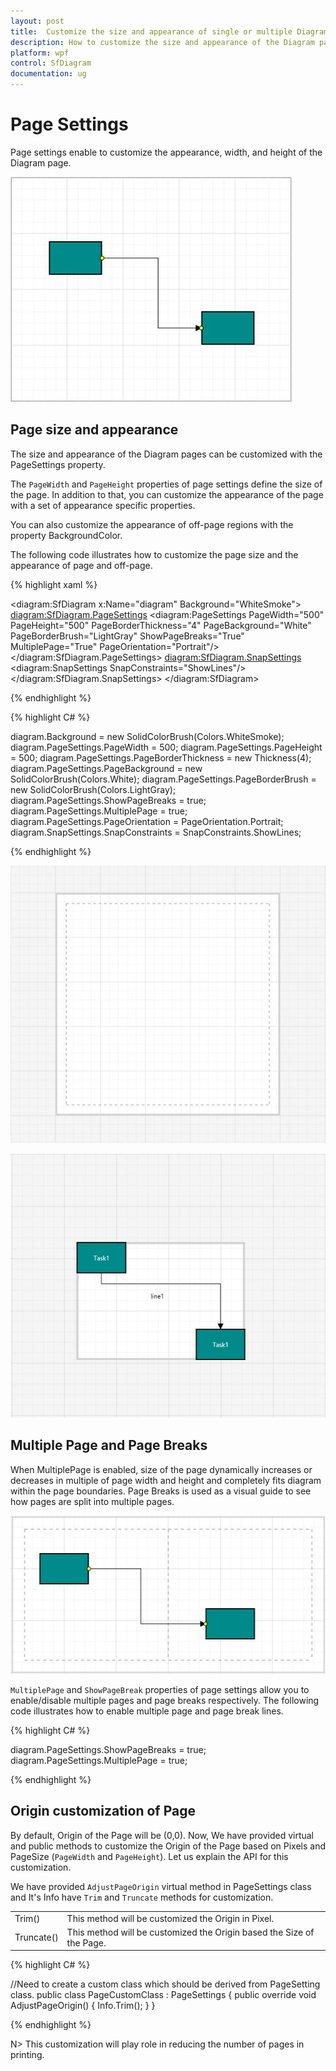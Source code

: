 ```yaml
---
layout: post
title:  Customize the size and appearance of single or multiple Diagram pages.
description: How to customize the size and appearance of the Diagram pages?
platform: wpf
control: SfDiagram
documentation: ug
---
```


# Page Settings

Page settings enable to customize the appearance, width, and height of the Diagram page.

![](Page-Settings_images/Page-Settings_img1.jpeg)

## Page size and appearance

The size and appearance of the Diagram pages can be customized with the PageSettings property.

The `PageWidth` and `PageHeight` properties of page settings define the size of the page. In addition to that, you can customize the appearance of the page with a set of appearance specific properties. 

You can also customize the appearance of off-page regions with the property BackgroundColor.

The following code illustrates how to customize the page size and the appearance of page and off-page.

{% highlight xaml %}

<diagram:SfDiagram x:Name="diagram" Background="WhiteSmoke">
  <diagram:SfDiagram.PageSettings>
    <diagram:PageSettings PageWidth="500" PageHeight="500" 
                          PageBorderThickness="4" PageBackground="White"
                          PageBorderBrush="LightGray" ShowPageBreaks="True"     
                          MultiplePage="True" PageOrientation="Portrait"/>
    </diagram:SfDiagram.PageSettings> 
  <diagram:SfDiagram.SnapSettings>
    <diagram:SnapSettings SnapConstraints="ShowLines"/>
  </diagram:SfDiagram.SnapSettings>
</diagram:SfDiagram>

{% endhighlight %}


{% highlight C# %}

diagram.Background = new SolidColorBrush(Colors.WhiteSmoke);
diagram.PageSettings.PageWidth = 500;
diagram.PageSettings.PageHeight = 500;
diagram.PageSettings.PageBorderThickness = new Thickness(4);
diagram.PageSettings.PageBackground = new SolidColorBrush(Colors.White);
diagram.PageSettings.PageBorderBrush = new SolidColorBrush(Colors.LightGray);
diagram.PageSettings.ShowPageBreaks = true;
diagram.PageSettings.MultiplePage = true;
diagram.PageSettings.PageOrientation = PageOrientation.Portrait;
diagram.SnapSettings.SnapConstraints = SnapConstraints.ShowLines;

{% endhighlight %}

![](Page-Settings_images/Page_Settings_img2.jpeg)

![](Page-Settings_images/Page-Settings_img3.jpeg)

## Multiple Page and Page Breaks

When MultiplePage is enabled, size of the page dynamically increases or decreases in multiple of page width and height and completely fits diagram within the page boundaries. Page Breaks is used as a visual guide to see how pages are split into multiple pages.

![](Page-Settings_images/Page-Settings_img4.jpeg)

`MultiplePage` and `ShowPageBreak` properties of page settings allow you to enable/disable multiple pages and page breaks respectively. The following code illustrates how to enable multiple page and page break lines.

{% highlight C# %}

diagram.PageSettings.ShowPageBreaks = true;
diagram.PageSettings.MultiplePage = true;

{% endhighlight %}

## Origin customization of Page

By default, Origin of the Page will be (0,0). Now, We have provided virtual and public methods to customize the Origin of the Page based on Pixels and PageSize (`PageWidth` and `PageHeight`).
Let us explain the API for this customization.

We have provided `AdjustPageOrigin` virtual method in PageSettings class and It's Info have `Trim` and `Truncate` methods for customization.

<table>
  <tr>
<td>
Trim()
</td>
<td>
This method will be customized the Origin in Pixel.
</td>
</tr>
<tr>
<td>
Truncate()
</td>
<td>
This method will be customized the Origin based the Size of the Page. 
</td>
</tr>
  </table>

{% highlight C# %}

//Need to create a custom class which should be derived from PageSetting class.
public class PageCustomClass : PageSettings
    {
        public override void AdjustPageOrigin()
        {
            Info.Trim();
        }
    }
    
{% endhighlight %}

N> This customization will play role in reducing the number of pages in printing.
